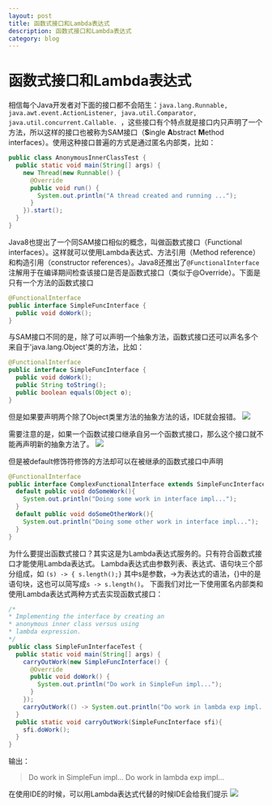 ```yaml
---
layout: post
title: 函数式接口和Lambda表达式 
description: 函数式接口和Lambda表达式 
category: blog
---
```

# 函数式接口和Lambda表达式 #

相信每个Java开发者对下面的接口都不会陌生：`java.lang.Runnable, java.awt.event.ActionListener, java.util.Comparator, java.util.concurrent.Callable. `，这些接口有个特点就是接口内只声明了一个方法，所以这样的接口也被称为SAM接口（**S**ingle **A**bstract **M**ethod interfaces）。使用这种接口普遍的方式是通过匿名内部类，比如：
```java
public class AnonymousInnerClassTest {
  public static void main(String[] args) {
    new Thread(new Runnable() {
      @Override
      public void run() {
        System.out.println("A thread created and running ...");
      }
    }).start();
  }
}
```
Java8也提出了一个同SAM接口相似的概念，叫做函数式接口（Functional interfaces）。这样就可以使用Lambda表达式、方法引用（Method reference）和构造引用（constructor references）。Java8还推出了`@FunctionalInterface`注解用于在编译期间检查该接口是否是函数式接口（类似于@Override）。下面是只有一个方法的函数式接口
```java
@FunctionalInterface
public interface SimpleFuncInterface {
  public void doWork();
}
```
与SAM接口不同的是，除了可以声明一个抽象方法，函数式接口还可以声名多个来自于'java.lang.Object'类的方法，比如：
```java
@FunctionalInterface
public interface SimpleFuncInterface {
  public void doWork();
  public String toString();
  public boolean equals(Object o);
}
```
但是如果要声明两个除了Object类里方法的抽象方法的话，IDE就会报错。
![](http://7xprht.com1.z0.glb.clouddn.com/lambdaQQ%E6%88%AA%E5%9B%BE20160108105759.png)

需要注意的是，如果一个函数试接口继承自另一个函数式接口，那么这个接口就不能再声明新的抽象方法了。
![](http://7xprht.com1.z0.glb.clouddn.com/lambdaQQ%E6%88%AA%E5%9B%BE20160108110838.png)

但是被default修饰符修饰的方法却可以在被继承的函数式接口中声明
```java
@FunctionalInterface
public interface ComplexFunctionalInterface extends SimpleFuncInterface {
  default public void doSomeWork(){
    System.out.println("Doing some work in interface impl...");
  }
  default public void doSomeOtherWork(){
    System.out.println("Doing some other work in interface impl...");
  }
}
```
为什么要提出函数式接口？其实这是为Lambda表达式服务的。只有符合函数式接口才能使用Lambda表达式。
Lambda表达式由参数列表、表达式、语句块三个部分组成，如
`(s) -> { s.length();}`
其中s是参数，->为表达式的语法，{}中的是语句块，这也可以简写成`s -> s.length()`。
下面我们对比一下使用匿名内部类和使用Lambda表达式两种方式去实现函数式接口：
```java
/*
* Implementing the interface by creating an
* anonymous inner class versus using 
* lambda expression.
*/
public class SimpleFunInterfaceTest {
  public static void main(String[] args) {
    carryOutWork(new SimpleFuncInterface() {
      @Override
      public void doWork() {
        System.out.println("Do work in SimpleFun impl...");
      }
    });
    carryOutWork(() -> System.out.println("Do work in lambda exp impl..."));
  }
  public static void carryOutWork(SimpleFuncInterface sfi){
    sfi.doWork();
  }
}
```
输出：
> Do work in SimpleFun impl...
> Do work in lambda exp impl...

在使用IDE的时候，可以用Lambda表达式代替的时候IDE会给我们提示
![](http://7xprht.com1.z0.glb.clouddn.com/lambdaQQ%E6%88%AA%E5%9B%BE20160108111827.png)